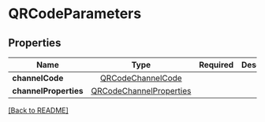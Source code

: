 # QRCodeParameters



## Properties

| Name | Type | Required | Description | Examples |
|------------|:-------------:|:-------------:|-------------|:-------------:|
| **channelCode** | [QRCodeChannelCode](QRCodeChannelCode.md) |  |  | | |
**channelProperties** | [QRCodeChannelProperties](QRCodeChannelProperties.md) |  |  | | |



[[Back to README]](../../README.md)
